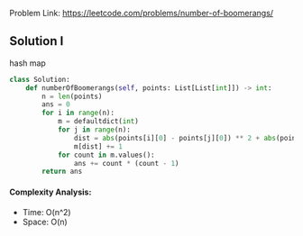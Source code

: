 Problem Link: https://leetcode.com/problems/number-of-boomerangs/



## Solution I
hash map

```python
class Solution:
    def numberOfBoomerangs(self, points: List[List[int]]) -> int:
        n = len(points)
        ans = 0
        for i in range(n):
            m = defaultdict(int)
            for j in range(n):
                dist = abs(points[i][0] - points[j][0]) ** 2 + abs(points[i][1] - points[j][1]) ** 2
                m[dist] += 1
            for count in m.values():
                ans += count * (count - 1)
        return ans
```

#### Complexity Analysis:
- Time: O(n^2)
- Space: O(n)